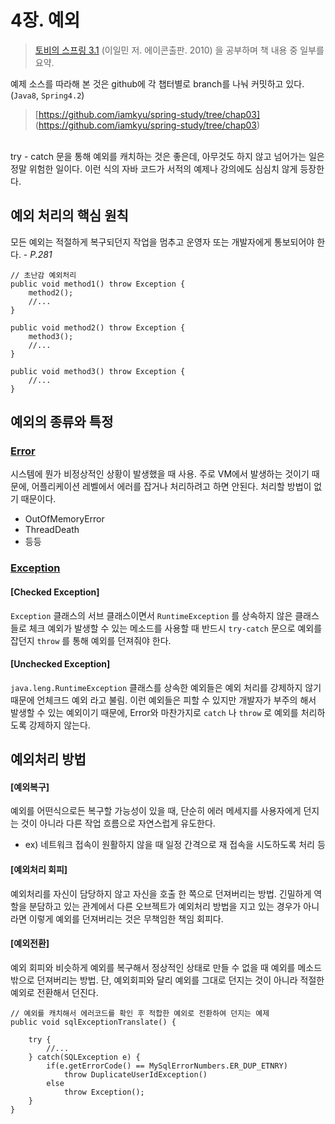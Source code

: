 # 4장. 예외

> [토비의 스프링 3.1](http://book.naver.com/bookdb/book_detail.nhn?bid=7006516) (이일민 저. 에이콘출판. 2010) 을 공부하며 책 내용 중 일부를 요약.

예제 소스를 따라해 본 것은  github에  각 챕터별로 branch를 나눠 커밋하고 있다. (`Java8`, `Spring4.2`)
> [https://github.com/iamkyu/spring-study/tree/chap03] (https://github.com/iamkyu/spring-study/tree/chap03)

<br>
try - catch 문을 통해 예외를 캐치하는 것은 좋은데, 아무것도 하지 않고 넘어가는 일은 정말 위험한 일이다. 이런 식의 자바 코드가 서적의 예제나 강의에도 심심치 않게 등장한다. 

## 예외 처리의 핵심 원칙
모든 예외는 적절하게 복구되던지 작업을 멈추고 운영자 또는 개발자에게 통보되어야 한다. - *P.281*

```
// 초난감 예외처리
public void method1() throw Exception {
	method2();
	//...
}

public void method2() throw Exception {
	method3();
	//...
}

public void method3() throw Exception {
	//...
}
```

## 예외의 종류와 특정

### <U>Error</U>
시스템에 뭔가 비정상적인 상황이 발생했을 때 사용. 주로 VM에서 발생하는 것이기 때문에, 어플리케이션 레벨에서 에러를 잡거나 처리하려고 하면 안된다. 처리할 방법이 없기 때문이다.

- OutOfMemoryError 
- ThreadDeath
- 등등

### <U>Exception</U>
#### [Checked Exception]
`Exception` 클래스의 서브 클래스이면서 `RuntimeException` 를 상속하지 않은 클래스들로 체크 예외가 발생할 수 있는 메소드를 사용할 때 반드시 `try-catch` 문으로 예외를 잡던지 `throw` 를 통해 예외를 던져줘야 한다.

#### [Unchecked Exception]
`java.leng.RuntimeException` 클래스를 상속한 예외들은 예외 처리를 강제하지 않기 때문에 언체크드 예외 라고 불림. 이런 예외들은 피할 수 있지만 개발자가 부주의 해서 발생할 수 있는 예외이기 때문에, Error와 마찬가지로 `catch` 나 `throw` 로 예외를 처리하도록 강제하지 않는다.


## 예외처리 방법
#### [예외복구]
예외를 어떤식으로든 복구할 가능성이 있을 때, 단순히 에러 메세지를 사용자에게 던지는 것이 아니라 다른 작업 흐름으로 자연스럽게 유도한다.

- ex) 네트워크 접속이 원활하지 않을 때 일정 간격으로 재 접속을 시도하도록 처리 등

#### [예외처리 회피]
예외처리를 자신이 담당하지 않고 자신을 호출 한 쪽으로 던져버리는 방법. 긴밀하게 역할을 분담하고 있는 관계에서 다른 오브젝트가 예외처리 방법을 지고 있는 경우가 아니라면 이렇게 예외를 던져버리는 것은 무책임한 책임 회피다.

#### [예외전환]
예외 회피와 비슷하게 예외를 복구해서 정상적인 상태로 만들 수 없을 때 예외를 메소드 밖으로 던져버리는 방법. 단, 예외회피와 달리 예외를 그대로 던지는 것이 아니라 적절한 예외로 전환해서 던진다.


```
// 예외를 캐치해서 에러코드를 확인 후 적합한 예외로 전환하여 던지는 예제
public void sqlExceptionTranslate() {

	try {
		//...
	} catch(SQLException e) {
		if(e.getErrorCode() == MySqlErrorNumbers.ER_DUP_ETNRY) 
			throw DuplicateUserIdException()
		else
			throw Exception();
	}
}
```